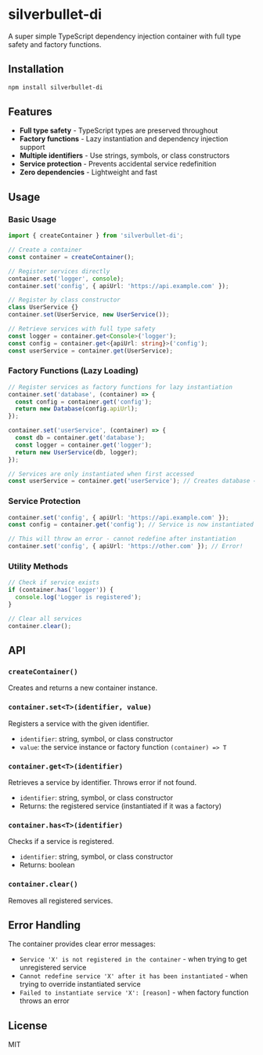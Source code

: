 # silverbullet-di

A super simple TypeScript dependency injection container with full type safety and factory functions.

## Installation

```bash
npm install silverbullet-di
```

## Features

- **Full type safety** - TypeScript types are preserved throughout
- **Factory functions** - Lazy instantiation and dependency injection support  
- **Multiple identifiers** - Use strings, symbols, or class constructors
- **Service protection** - Prevents accidental service redefinition
- **Zero dependencies** - Lightweight and fast

## Usage

### Basic Usage

```typescript
import { createContainer } from 'silverbullet-di';

// Create a container
const container = createContainer();

// Register services directly
container.set('logger', console);
container.set('config', { apiUrl: 'https://api.example.com' });

// Register by class constructor
class UserService {}
container.set(UserService, new UserService());

// Retrieve services with full type safety
const logger = container.get<Console>('logger');
const config = container.get<{apiUrl: string}>('config');
const userService = container.get(UserService);
```

### Factory Functions (Lazy Loading)

```typescript
// Register services as factory functions for lazy instantiation
container.set('database', (container) => {
  const config = container.get('config');
  return new Database(config.apiUrl);
});

container.set('userService', (container) => {
  const db = container.get('database');
  const logger = container.get('logger');
  return new UserService(db, logger);
});

// Services are only instantiated when first accessed
const userService = container.get('userService'); // Creates database → userService
```

### Service Protection

```typescript
container.set('config', { apiUrl: 'https://api.example.com' });
const config = container.get('config'); // Service is now instantiated

// This will throw an error - cannot redefine after instantiation
container.set('config', { apiUrl: 'https://other.com' }); // Error!
```

### Utility Methods

```typescript
// Check if service exists
if (container.has('logger')) {
  console.log('Logger is registered');
}

// Clear all services
container.clear();
```

## API

### `createContainer()`
Creates and returns a new container instance.

### `container.set<T>(identifier, value)`
Registers a service with the given identifier.
- `identifier`: string, symbol, or class constructor
- `value`: the service instance or factory function `(container) => T`

### `container.get<T>(identifier)`
Retrieves a service by identifier. Throws error if not found.
- `identifier`: string, symbol, or class constructor
- Returns: the registered service (instantiated if it was a factory)

### `container.has<T>(identifier)`
Checks if a service is registered.
- `identifier`: string, symbol, or class constructor
- Returns: boolean

### `container.clear()`
Removes all registered services.

## Error Handling

The container provides clear error messages:
- `Service 'X' is not registered in the container` - when trying to get unregistered service
- `Cannot redefine service 'X' after it has been instantiated` - when trying to override instantiated service
- `Failed to instantiate service 'X': [reason]` - when factory function throws an error

## License

MIT